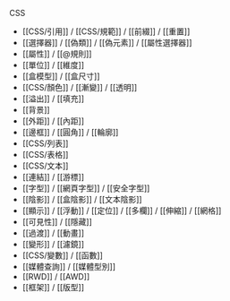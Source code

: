 CSS
- [[CSS/引用]] / [[CSS/規範]] / [[前綴]] / [[重置]]
- [[選擇器]] / [[偽類]] / [[偽元素]] / [[屬性選擇器]]
- [[屬性]] / [[@規則]]
- [[單位]] / [[維度]]
- [[盒模型]] / [[盒尺寸]]
- [[CSS/顏色]] / [[漸變]] / [[透明]]
- [[溢出]] / [[填充]]
- [[背景]]
- [[外距]] / [[內距]]
- [[邊框]] / [[圓角]] / [[輪廓]]
- [[CSS/列表]]
- [[CSS/表格]]
- [[CSS/文本]]
- [[連結]] / [[游標]]
- [[字型]] / [[網頁字型]] / [[安全字型]]
- [[陰影]] / [[盒陰影]] / [[文本陰影]]
- [[顯示]] / [[浮動]] / [[定位]] / [[多欄]] / [[伸縮]] / [[網格]]
- [[可見性]] / [[隱藏]]
- [[過渡]] / [[動畫]]
- [[變形]] / [[濾鏡]]
- [[CSS/變數]] / [[函數]]
- [[媒體查詢]] / [[媒體型別]]
- [[RWD]] / [[AWD]]
- [[框架]] / [[版型]]